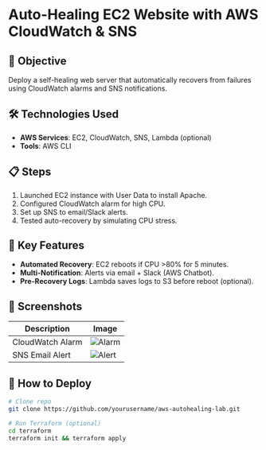 # Auto-Healing EC2 Website with AWS CloudWatch & SNS

## 📌 Objective
Deploy a self-healing web server that automatically recovers from failures using CloudWatch alarms and SNS notifications.

## 🛠️ Technologies Used
- **AWS Services**: EC2, CloudWatch, SNS, Lambda (optional)
- **Tools**: AWS CLI

## 📋 Steps
1. Launched EC2 instance with User Data to install Apache.
2. Configured CloudWatch alarm for high CPU.
3. Set up SNS to email/Slack alerts.
4. Tested auto-recovery by simulating CPU stress.

## 🎯 Key Features
- **Automated Recovery**: EC2 reboots if CPU >80% for 5 minutes.
- **Multi-Notification**: Alerts via email + Slack (AWS Chatbot).
- **Pre-Recovery Logs**: Lambda saves logs to S3 before reboot (optional).

## 📸 Screenshots
| Description | Image |
|-------------|-------|
| CloudWatch Alarm | ![Alarm](images/cloudwatch-alarm.png) |
| SNS Email Alert | ![Alert](images/sns-alert.png) |

## 🚀 How to Deploy
```bash
# Clone repo
git clone https://github.com/yourusername/aws-autohealing-lab.git

# Run Terraform (optional)
cd terraform
terraform init && terraform apply
